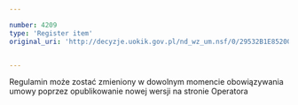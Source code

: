 ```yaml
---

number: 4209
type: 'Register item'
original_uri: 'http://decyzje.uokik.gov.pl/nd_wz_um.nsf/0/29532B1E85200FFDC1257B04003E681E?OpenDocument'


---
```


Regulamin może zostać zmieniony w dowolnym momencie obowiązywania umowy poprzez opublikowanie nowej wersji na stronie Operatora
